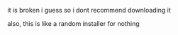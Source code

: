 it is broken i guess
so i dont recommend downloading it


also, this is like a random installer for nothing
